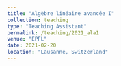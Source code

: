 ```yaml
---
title: "Algèbre linéaire avancée I"
collection: teaching
type: "Teaching Assistant"
permalink: /teaching/2021_ala1
venue: "EPFL"
date: 2021-02-20
location: "Lausanne, Switzerland"
---
```


